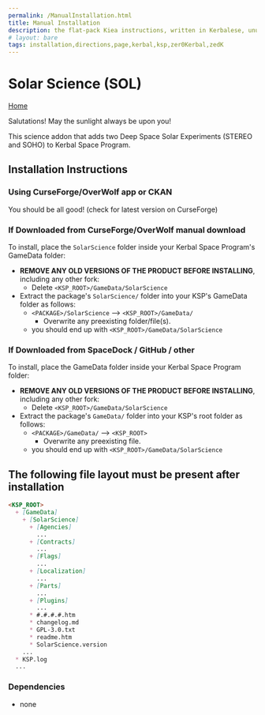 ```yaml
---
permalink: /ManualInstallation.html
title: Manual Installation
description: the flat-pack Kiea instructions, written in Kerbalese, unusally present
# layout: bare
tags: installation,directions,page,kerbal,ksp,zer0Kerbal,zedK
---
```


<!-- ManualInstallation.md v1.1.7.0
Solar Science (SOL)
created: 01 Oct 2019
updated: 18 Apr 2022 -->

<!-- based upon work by Lisias -->

# Solar Science (SOL)

[Home](./index.md)

Salutations! May the sunlight always be upon you!

This science addon that adds two Deep Space Solar Experiments (STEREO and SOHO) to Kerbal Space Program.

## Installation Instructions

### Using CurseForge/OverWolf app or CKAN

You should be all good! (check for latest version on CurseForge)

### If Downloaded from CurseForge/OverWolf manual download

To install, place the `SolarScience` folder inside your Kerbal Space Program's GameData folder:

* **REMOVE ANY OLD VERSIONS OF THE PRODUCT BEFORE INSTALLING**, including any other fork:
  * Delete `<KSP_ROOT>/GameData/SolarScience`
* Extract the package's `SolarScience/` folder into your KSP's GameData folder as follows:
  * `<PACKAGE>/SolarScience` --> `<KSP_ROOT>/GameData/`
    * Overwrite any preexisting folder/file(s).
  * you should end up with `<KSP_ROOT>/GameData/SolarScience`

### If Downloaded from SpaceDock / GitHub / other

To install, place the GameData folder inside your Kerbal Space Program folder:

* **REMOVE ANY OLD VERSIONS OF THE PRODUCT BEFORE INSTALLING**, including any other fork:
  * Delete `<KSP_ROOT>/GameData/SolarScience`
* Extract the package's `GameData/` folder into your KSP's root folder as follows:
  * `<PACKAGE>/GameData/` --> `<KSP_ROOT>`
    * Overwrite any preexisting file.
  * you should end up with `<KSP_ROOT>/GameData/SolarScience`

## The following file layout must be present after installation

```markdown
<KSP_ROOT>
  + [GameData]
    + [SolarScience]
      + [Agencies]
        ...
      + [Contracts]
        ...
      + [Flags]
        ...
      + [Localization]
        ...
      + [Parts]
        ...
      + [Plugins]
        ...
      * #.#.#.#.htm
      * changelog.md
      * GPL-3.0.txt
      * readme.htm
      * SolarScience.version
    ...
  * KSP.log
  ...
```

### Dependencies

* none

[mm]: https://forum.kerbalspaceprogram.com/index.php?/topic/50533-*/ "Module Manager"
[mml]: https://github.com/net-lisias-ksp/ModuleManager "Module Manager /L"
